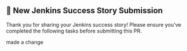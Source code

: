 ## 📝 New Jenkins Success Story Submission

Thank you for sharing your Jenkins success story! Please ensure you've completed the following tasks before submitting this PR.

made a change
